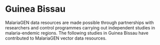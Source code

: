 # Guinea Bissau

MalariaGEN data resources are made possible through partnerships with researchers and control programmes carrying out independent studies in malaria-endemic regions. The following studies in Guinea Bissau have contributed to MalariaGEN vector data resources.

```{tableofcontents}
```
